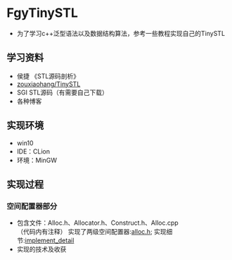 # FgyTinySTL
* 为了学习c++泛型语法以及数据结构算法，参考一些教程实现自己的TinySTL<br>

## 学习资料
* 侯捷 《STL源码剖析》
* [zouxiaohang/TinySTL](https://github.com/zouxiaohang/TinySTL)
* SGI STL源码（有需要自己下载）
* 各种博客<br>

## 实现环境
* win10
* IDE：CLion
* 环境：MinGW

## 实现过程
### 空间配置器部分
* 包含文件：Alloc.h、Allocator.h、Construct.h、Alloc.cpp<br>（代码内有注释）
实现了两级空间配置器:[alloc.h](https://github.com/fgy1995/FgyTinySTL/blob/master/Alloc.h); 实现细节:[implement_detail](https://github.com/fgy1995/FgyTinySTL/tree/master/implement_detail)<br>
* 实现的技术及收获
